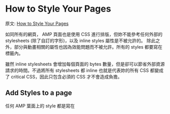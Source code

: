 # How to Style Your Pages

原文: <a href='https://www.ampproject.org/docs/guides/responsive/style_pages.html'>How to Style Your Pages</a>

如同所有的網頁， AMP 頁面也是使用 CSS 進行排版，但妳不能參考任何外部的 stylesheets (除了自訂的字形)，以及 inline styles 屬性是不被允許的。
除此之外，部分與動畫相關的屬性也因為效能問題而不被允許。所有的 styles 都要寫在 <head> 標籤內。

雖然 inline stylesheets 會增加每個頁面的 bytes 數量，但是卻可以節省外部資源請求的時間。不過將所有 stylesheets 都 inline 也就是代表妳的所有 CSS 都變成了 critical CSS，因此只包含必須的 CSS 才不會造成負擔。

## Add Styles to a page

任何 AMP 葉面上的 style 都是寫在 <style amp-custom> 標籤內，這個標籤要放在 <head> 標籤內，例如：

```
<!doctype html>
<html ⚡>
  <head>
    <meta charset="utf-8">
    <link rel="canonical" href="hello-world.html" >
    <meta name="viewport" content="width=device-width,minimum-scale=1,initial-scale=1">
    <style amp-boilerplate>body{-webkit-animation:-amp-start 8s steps(1,end) 0s 1 normal both;-moz-animation:-amp-start 8s steps(1,end) 0s 1 normal both;-ms-animation:-amp-start 8s steps(1,end) 0s 1 normal both;animation:-amp-start 8s steps(1,end) 0s 1 normal both}@-webkit-keyframes -amp-start{from{visibility:hidden}to{visibility:visible}}@-moz-keyframes -amp-start{from{visibility:hidden}to{visibility:visible}}@-ms-keyframes -amp-start{from{visibility:hidden}to{visibility:visible}}@-o-keyframes -amp-start{from{visibility:hidden}to{visibility:visible}}@keyframes -amp-start{from{visibility:hidden}to{visibility:visible}}</style><noscript><style amp-boilerplate>body{-webkit-animation:none;-moz-animation:none;-ms-animation:none;animation:none}</style></noscript>
    <style amp-custom>
      /* any custom style goes here. */
      body {
        background-color: white;
      }
    </style>
    <script async src="https://cdn.ampproject.org/v0.js"></script>
  </head>
  <body>Hello World!</body>
</html>
```
注意；確保整個頁面只有一個 <style amp-custom> 標籤，否則就是不合法的 AMP 頁面
